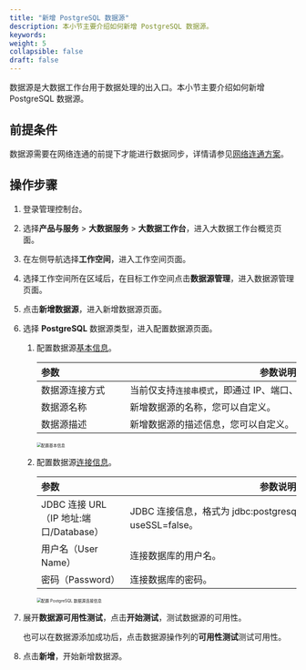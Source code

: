 ```yaml
---
title: "新增 PostgreSQL 数据源"
description: 本小节主要介绍如何新增 PostgreSQL 数据源。 
keywords: 
weight: 5
collapsible: false
draft: false
---
```


数据源是大数据工作台用于数据处理的出入口。本小节主要介绍如何新增 PostgreSQL 数据源。

## 前提条件

数据源需要在网络连通的前提下才能进行数据同步，详情请参见[网络连通方案](../connect/)。

## 操作步骤

1. 登录管理控制台。
2. 选择**产品与服务** > **大数据服务** > **大数据工作台**，进入大数据工作台概览页面。
3. 在左侧导航选择**工作空间**，进入工作空间页面。
4. 选择工作空间所在区域后，在目标工作空间点击**数据源管理**，进入数据源管理页面。
5. 点击**新增数据源**，进入新增数据源页面。
6. 选择 **PostgreSQL** 数据源类型，进入配置数据源页面。

   1. 配置数据源[基本信息](#基本信息)。

      | <span style="display:inline-block;width:140px">参数</span>  | <span style="display:inline-block;width:520px">参数说明</span>  |
      | :------------- | ---------------------------------------------------------- |
      | 数据源连接方式   | 当前仅支持`连接串模式`，即通过 IP、端口、用户名密码进行连接。 |
      | 数据源名称     | 新增数据源的名称，您可以自定义。                            |
      | 数据源描述     | 新增数据源的描述信息，您可以自定义。                         |

      <img src="/bigdata/dataomnis/_images/source_data_set_basic.png" alt="配置基本信息" style="zoom:50%;" />

   2. 配置数据源[连接信息](#连接信息)。

      | <span style="display:inline-block;width:140px">参数</span>  | <span style="display:inline-block;width:520px">参数说明</span>  |
      | :--------- | -------------------------------------------- |
      | JDBC 连接 URL（IP 地址:端口/Database）    | JDBC 连接信息，格式为 jdbc:postgresql://ip:port/database?useSSL=false。  |         
      | 用户名（User Name）     | 连接数据库的用户名。                           |
      | 密码（Password）       | 连接数据库的密码。                                | 

      <img src="/bigdata/dataomnis/_images/source_data_set_postgresql_connect.png" alt="配置 PostgreSQL 数据源连接信息" style="zoom:50%;" />

7. 展开**数据源可用性测试**，点击**开始测试**，测试数据源的可用性。

   也可以在数据源添加成功后，点击数据源操作列的**可用性测试**测试可用性。

8. 点击**新增**，开始新增数据源。
